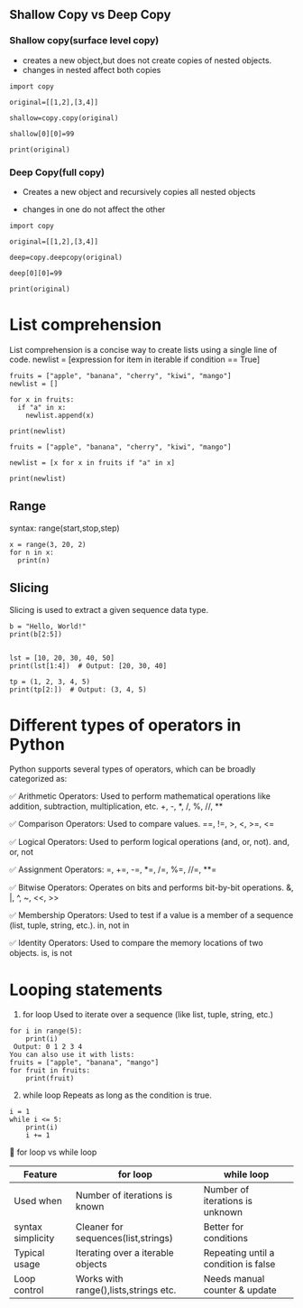 ## Shallow Copy vs Deep Copy

### Shallow copy(surface level copy)

- creates a new object,but does not create copies of nested objects.
- changes in nested affect both copies

```
import copy

original=[[1,2],[3,4]]

shallow=copy.copy(original)

shallow[0][0]=99

print(original)

```

### Deep Copy(full copy)

- Creates a new object and recursively copies all nested objects

- changes in one do not affect the other

```
import copy

original=[[1,2],[3,4]]

deep=copy.deepcopy(original)

deep[0][0]=99

print(original)
```

# List comprehension

List comprehension is a concise way to create lists using a single line of code.
newlist = [expression for item in iterable if condition == True]

```
fruits = ["apple", "banana", "cherry", "kiwi", "mango"]
newlist = []

for x in fruits:
  if "a" in x:
    newlist.append(x)

print(newlist)

```

```
fruits = ["apple", "banana", "cherry", "kiwi", "mango"]

newlist = [x for x in fruits if "a" in x]

print(newlist)
```

## Range

syntax: range(start,stop,step)

```
x = range(3, 20, 2)
for n in x:
  print(n)

```

## Slicing

Slicing is used to extract a given sequence data type.

```
b = "Hello, World!"
print(b[2:5])
```
```

lst = [10, 20, 30, 40, 50]
print(lst[1:4])  # Output: [20, 30, 40]

tp = (1, 2, 3, 4, 5)
print(tp[2:])  # Output: (3, 4, 5)
```

# Different types of operators in Python
Python supports several types of operators, which can be broadly categorized as:

✅ Arithmetic Operators:
Used to perform mathematical operations like addition, subtraction, multiplication, etc.
+, -, *, /, %, //, **

✅ Comparison Operators:
Used to compare values.
==, !=, >, <, >=, <=

✅ Logical Operators:
Used to perform logical operations (and, or, not).
and, or, not

✅ Assignment Operators:
=, +=, -=, *=, /=, %=, //=, **=

✅ Bitwise Operators:
Operates on bits and performs bit-by-bit operations.
&, |, ^, ~, <<, >>

✅ Membership Operators:
Used to test if a value is a member of a sequence (list, tuple, string, etc.).
in, not in

✅ Identity Operators:
Used to compare the memory locations of two objects.
is, is not

# Looping statements

1. for loop
Used to iterate over a sequence (like list, tuple, string, etc.)
```
for i in range(5):
    print(i)
 Output: 0 1 2 3 4
You can also use it with lists:
fruits = ["apple", "banana", "mango"]
for fruit in fruits:
    print(fruit)
```
2. while loop
Repeats as long as the condition is true.
```
i = 1
while i <= 5:
    print(i)
    i += 1
```
🔁 for loop vs while loop

|Feature     | for loop  |  while loop|
|------------|-----------|------------|
|Used when   |Number of iterations is known|Number of iterations is unknown|
|syntax simplicity|Cleaner for sequences(list,strings)|Better for conditions|
|Typical usage|Iterating over a iterable objects|Repeating until a condition is false|
|Loop control|Works with range(),lists,strings etc.|Needs manual counter & update|

